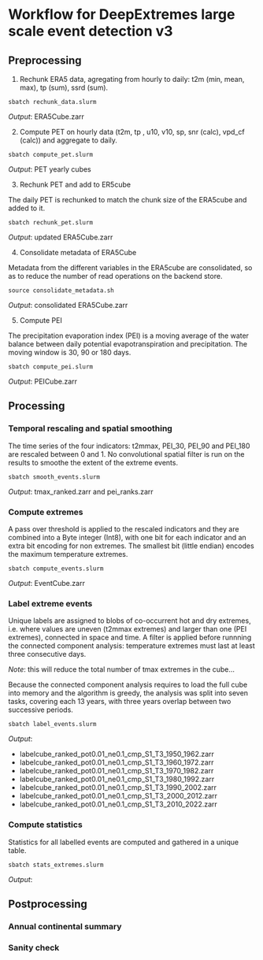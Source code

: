 # Workflow for DeepExtremes large scale event detection v3

## Preprocessing

1. Rechunk ERA5 data, agregating from hourly to daily: t2m (min, mean, max), tp (sum), ssrd (sum).

```
sbatch rechunk_data.slurm
```

*Output*: ERA5Cube.zarr

2. Compute PET on hourly data (t2m, tp , u10, v10, sp, snr (calc), vpd_cf (calc)) and aggregate to daily.

```
sbatch compute_pet.slurm
```

*Output*: PET yearly cubes

3. Rechunk PET and add to ER5cube

The daily PET is rechunked to match the chunk size of the ERA5cube and added to it.
```
sbatch rechunk_pet.slurm
```

*Output*: updated ERA5Cube.zarr

4. Consolidate metadata of ERA5Cube

Metadata from the different variables in the ERA5cube are consolidated, so as to reduce the number of read operations on the backend store.
```
source consolidate_metadata.sh
```

*Output*: consolidated ERA5Cube.zarr

5. Compute PEI

The precipitation evaporation index (PEI) is a moving average of the water balance between daily potential evapotranspiration and precipitation. The moving window is 30, 90 or 180 days.

```
sbatch compute_pei.slurm
```

*Output*: PEICube.zarr


## Processing
### Temporal rescaling and spatial smoothing

The time series of the four indicators: t2mmax, PEI_30, PEI_90 and PEI_180 are rescaled between 0 and 1. No convolutional spatial filter is run on the results to smoothe the extent of the extreme events.

```
sbatch smooth_events.slurm
```

*Output*: tmax_ranked.zarr and pei_ranks.zarr

### Compute extremes
A pass over threshold is applied to the rescaled indicators and they are combined into a Byte integer (Int8), with one bit for each indicator and an extra bit encoding for non extremes. The smallest bit (little endian) encodes the maximum temperature extremes.

```
sbatch compute_events.slurm
```

*Output*: EventCube.zarr

### Label extreme events
Unique labels are assigned to blobs of co-occurrent hot and dry extremes, i.e. where values are uneven (t2mmax extremes) and larger than one (PEI extremes), connected in space and time. A filter is applied before runnning the connected component analysis: temperature extremes must last at least three consecutive days.

*Note*: this will reduce the total number of tmax extremes in the cube...

Because the connected component analysis requires to load the full cube into memory and the algorithm is greedy, the analysis was split into seven tasks, covering each 13 years, with three years overlap between two successive periods.

```
sbatch label_events.slurm
```

*Output*: 
- labelcube_ranked_pot0.01_ne0.1_cmp_S1_T3_1950_1962.zarr
- labelcube_ranked_pot0.01_ne0.1_cmp_S1_T3_1960_1972.zarr
- labelcube_ranked_pot0.01_ne0.1_cmp_S1_T3_1970_1982.zarr
- labelcube_ranked_pot0.01_ne0.1_cmp_S1_T3_1980_1992.zarr
- labelcube_ranked_pot0.01_ne0.1_cmp_S1_T3_1990_2002.zarr
- labelcube_ranked_pot0.01_ne0.1_cmp_S1_T3_2000_2012.zarr
- labelcube_ranked_pot0.01_ne0.1_cmp_S1_T3_2010_2022.zarr


### Compute statistics
Statistics for all labelled events are computed and gathered in a unique table.

```
sbatch stats_extremes.slurm
```

*Output*: 

## Postprocessing

### Annual continental summary

### Sanity check

